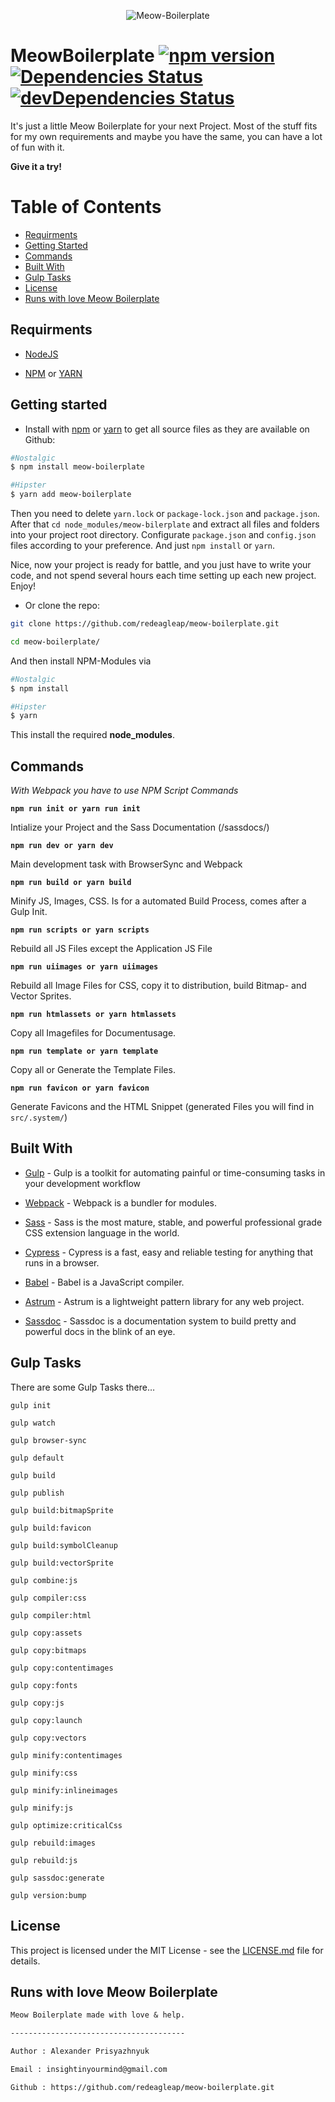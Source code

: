 <p align="center">
<img src="https://lh3.googleusercontent.com/qjc0gHFosK8Ks0018gHR_a6TAurgeV5sU0ugkRSMup1tACIYkmmcz8Kj0tmPSh2s7XwXA42VFyM" alt="Meow-Boilerplate">
</p>

# MeowBoilerplate [![npm version](https://badge.fury.io/js/meow-boilerplate.svg)](https://badge.fury.io/js/meow-boilerplate)  [![Dependencies Status](https://david-dm.org/redeagleap/meow-boilerplate/status.svg)](https://david-dm.org/redeagleap/meow-boilerplate) [![devDependencies Status](https://david-dm.org/redeagleap/meow-boilerplate/dev-status.svg)](https://david-dm.org/redeagleap/meow-boilerplate?type=dev)

It's just a little Meow Boilerplate for your next Project. Most of the stuff fits for my own requirements and maybe you have the same, you can have a lot of fun with it.

__Give it a try!__

# Table of Contents

- [Requirments](#requirments)
- [Getting Started](#getting-started)
- [Commands](#commands)
- [Built With](#built-with)
- [Gulp Tasks](#gulp-tasks)
- [License](#license)
- [Runs with love  Meow Boilerplate](#runs-with-love-meow-boilerplate)

## Requirments

-  [NodeJS](https://nodejs.org/en/)

-  [NPM](https://www.npmjs.com/) or [YARN](https://yarnpkg.com/lang/en/)

## Getting started

* Install with [npm](https://www.npmjs.com/) or [yarn](https://yarnpkg.com/lang/en/) to get all source files as they are available on Github:

```bash
#Nostalgic
$ npm install meow-boilerplate

#Hipster
$ yarn add meow-boilerplate
```

Then you need to delete `yarn.lock` or `package-lock.json` and `package.json`. After that `cd node_modules/meow-bilerplate` and extract all files and folders into your project root directory. Configurate `package.json` and `config.json` files according to your preference. And just `npm install` or `yarn`.

Nice, now your project is ready for battle, and you just have to write your code, and not spend several hours each time setting up each new project. Enjoy!

* Or clone the repo:

```bash
git clone https://github.com/redeagleap/meow-boilerplate.git

cd meow-boilerplate/
```

And then install NPM-Modules via

```bash
#Nostalgic
$ npm install

#Hipster
$ yarn
```

This install the required __node_modules__.

## Commands

_With Webpack you have to use NPM Script Commands_

**`npm run init or yarn run init`**<br>

Intialize your Project and the Sass Documentation (/sassdocs/)

**`npm run dev or yarn dev`**<br>

Main development task with BrowserSync and Webpack

**`npm run build or yarn build`**<br>

Minify JS, Images, CSS. Is for a automated Build Process, comes after a Gulp Init.

**`npm run scripts or yarn scripts`**<br>

Rebuild all JS Files except the Application JS File

**`npm run uiimages or yarn uiimages`**<br>

Rebuild all Image Files for CSS, copy it to distribution, build Bitmap- and Vector Sprites.

**`npm run htmlassets or yarn htmlassets`**<br>

Copy all Imagefiles for Documentusage.

**`npm run template or yarn template`**<br>

Copy all or Generate the Template Files.

**`npm run favicon or yarn favicon`**<br>

Generate Favicons and the HTML Snippet (generated Files you will find in `src/.system/`)

## Built With

*  [Gulp](https://gulpjs.com/) - Gulp is a toolkit for automating painful or time-consuming tasks in your development workflow

*  [Webpack](https://webpack.js.org/) - Webpack is a bundler for modules.

*  [Sass](https://sass-lang.com/) - Sass is the most mature, stable, and powerful professional grade CSS extension language in the world.

*  [Cypress](https://www.cypress.io/) - Cypress is a fast, easy and reliable testing for anything that runs in a browser.

*  [Babel](https://babeljs.io/) - Babel is a JavaScript compiler.

*  [Astrum](http://astrum.nodividestudio.com/) - Astrum is a lightweight pattern library for any web project.

*  [Sassdoc](http://sassdoc.com/) - Sassdoc is a documentation system to build pretty and powerful docs in the blink of an eye.

## Gulp Tasks

There are some Gulp Tasks there…

```shell
gulp init

gulp watch

gulp browser-sync

gulp default

gulp build

gulp publish

gulp build:bitmapSprite

gulp build:favicon

gulp build:symbolCleanup

gulp build:vectorSprite

gulp combine:js

gulp compiler:css

gulp compiler:html

gulp copy:assets

gulp copy:bitmaps

gulp copy:contentimages

gulp copy:fonts

gulp copy:js

gulp copy:launch

gulp copy:vectors

gulp minify:contentimages

gulp minify:css

gulp minify:inlineimages

gulp minify:js

gulp optimize:criticalCss

gulp rebuild:images

gulp rebuild:js

gulp sassdoc:generate

gulp version:bump
```

## License

This project is licensed under the MIT License - see the [LICENSE.md](LICENSE.md) file for details.

## Runs with love Meow Boilerplate

```txt
Meow Boilerplate made with love & help.

---------------------------------------

Author : Alexander Prisyazhnyuk

Email : insightinyourmind@gmail.com

Github : https://github.com/redeagleap/meow-boilerplate.git
```